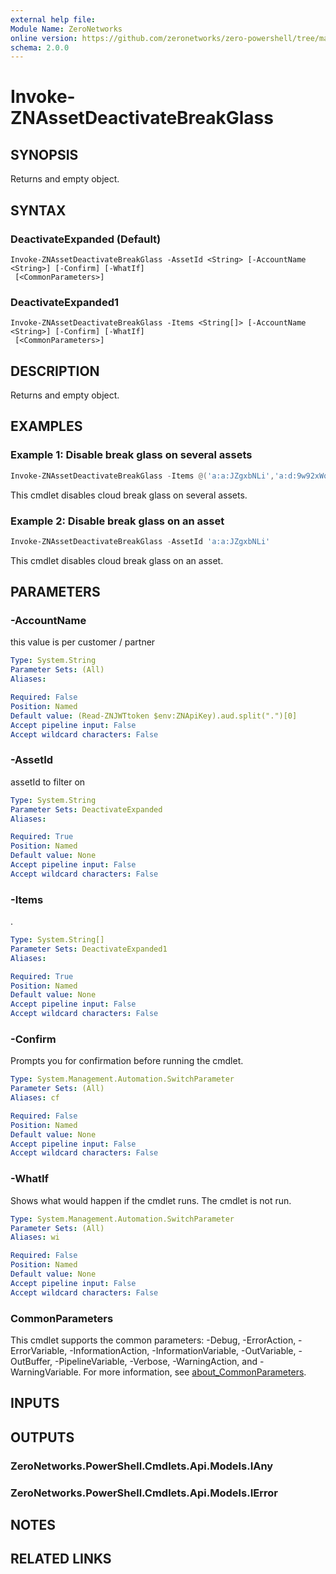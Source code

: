 ```yaml
---
external help file:
Module Name: ZeroNetworks
online version: https://github.com/zeronetworks/zero-powershell/tree/master/src/help/zeronetworks/invoke-znassetdeactivatebreakglass
schema: 2.0.0
---
```


# Invoke-ZNAssetDeactivateBreakGlass

## SYNOPSIS
Returns and empty object.

## SYNTAX

### DeactivateExpanded (Default)
```
Invoke-ZNAssetDeactivateBreakGlass -AssetId <String> [-AccountName <String>] [-Confirm] [-WhatIf]
 [<CommonParameters>]
```

### DeactivateExpanded1
```
Invoke-ZNAssetDeactivateBreakGlass -Items <String[]> [-AccountName <String>] [-Confirm] [-WhatIf]
 [<CommonParameters>]
```

## DESCRIPTION
Returns and empty object.

## EXAMPLES

### Example 1: Disable break glass on several assets
```powershell
Invoke-ZNAssetDeactivateBreakGlass -Items @('a:a:JZgxbNLi','a:d:9w92xWqF')
```

This cmdlet disables cloud break glass on several assets.

### Example 2: Disable break glass on an asset
```powershell
Invoke-ZNAssetDeactivateBreakGlass -AssetId 'a:a:JZgxbNLi'
```

This cmdlet disables cloud break glass on an asset.

## PARAMETERS

### -AccountName
this value is per customer / partner

```yaml
Type: System.String
Parameter Sets: (All)
Aliases:

Required: False
Position: Named
Default value: (Read-ZNJWTtoken $env:ZNApiKey).aud.split(".")[0]
Accept pipeline input: False
Accept wildcard characters: False
```

### -AssetId
assetId to filter on

```yaml
Type: System.String
Parameter Sets: DeactivateExpanded
Aliases:

Required: True
Position: Named
Default value: None
Accept pipeline input: False
Accept wildcard characters: False
```

### -Items
.

```yaml
Type: System.String[]
Parameter Sets: DeactivateExpanded1
Aliases:

Required: True
Position: Named
Default value: None
Accept pipeline input: False
Accept wildcard characters: False
```

### -Confirm
Prompts you for confirmation before running the cmdlet.

```yaml
Type: System.Management.Automation.SwitchParameter
Parameter Sets: (All)
Aliases: cf

Required: False
Position: Named
Default value: None
Accept pipeline input: False
Accept wildcard characters: False
```

### -WhatIf
Shows what would happen if the cmdlet runs.
The cmdlet is not run.

```yaml
Type: System.Management.Automation.SwitchParameter
Parameter Sets: (All)
Aliases: wi

Required: False
Position: Named
Default value: None
Accept pipeline input: False
Accept wildcard characters: False
```

### CommonParameters
This cmdlet supports the common parameters: -Debug, -ErrorAction, -ErrorVariable, -InformationAction, -InformationVariable, -OutVariable, -OutBuffer, -PipelineVariable, -Verbose, -WarningAction, and -WarningVariable. For more information, see [about_CommonParameters](http://go.microsoft.com/fwlink/?LinkID=113216).

## INPUTS

## OUTPUTS

### ZeroNetworks.PowerShell.Cmdlets.Api.Models.IAny

### ZeroNetworks.PowerShell.Cmdlets.Api.Models.IError

## NOTES

## RELATED LINKS

